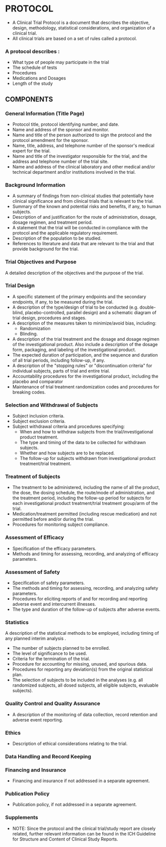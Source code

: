 # PROTOCOL

- A Clinical Trial Protocol is a document that describes the objective, design, methodology, statistical considerations, and organization of a clinical trial.
- All clinical trials are based on a set of rules called a protocol.

### A protocol describes :

- What type of people may participate in the trial
- The schedule of tests
- Procedures
- Medications and Dosages
- Length of the study

## COMPONENTS

### General Information (Title Page)

- Protocol title, protocol identifying number, and date.
- Name and address of the sponsor and monitor.
- Name and title of the person authorized to sign the protocol and the protocol amendment for the sponsor.
- Name, title, address, and telephone number of the sponsor's medical expert for the trial.
- Name and title of the investigator responsible for the trial, and the address and telephone number of the trial site.
- Name and address of the clinical laboratory and other medical and/or technical department and/or institutions involved in the trial.

### Background Information

- A summary of findings from non-clinical studies that potentially have clinical significance and from clinical trials that is relevant to the trial.
- Summary of the known and potential risks and benefits, if any, to human subjects.
- Description of and justification for the route of administration, dosage, dosage regimen, and treatment period.
- A statement that the trial will be conducted in compliance with the protocol and the applicable regulatory requirement.
- Description of the population to be studied.
- References to literature and data that are relevant to the trial and that provide background for the trial.

### Trial Objectives and Purpose

A detailed description of the objectives and the purpose of the trial.

### Trial Design

- A specific statement of the primary endpoints and the secondary endpoints, if any, to be measured during the trial.
- A description of the type/design of trial to be conducted (e.g. double-blind, placebo-controlled, parallel design) and a schematic diagram of trial design, procedures and stages.
- A description of the measures taken to minimize/avoid bias, including:
  - Randomization
  - Blinding.
- A description of the trial treatment and the dosage and dosage regimen of the investigational product. Also include a description of the dosage form, packaging, and labeling of the investigational product.
- The expected duration of participation, and the sequence and duration of all trial periods, including follow-up, if any.
- A description of the "stopping rules" or "discontinuation criteria" for individual subjects, parts of trial and entire trial.
- Accountability procedures for the investigational product, including the placebo and comparator
- Maintenance of trial treatment randomization codes and procedures for breaking codes.

### Selection and Withdrawal of Subjects

- Subject inclusion criteria.
- Subject exclusion criteria.
- Subject withdrawal criteria and procedures specifying:
  - When and how to withdraw subjects from the trial/investigational product treatment.
  - The type and timing of the data to be collected for withdrawn subjects.
  - Whether and how subjects are to be replaced.
  - The follow-up for subjects withdrawn from investigational product treatment/trial treatment.

### Treatment of Subjects

- The treatment to be administered, including the name of all the product, the dose, the dosing schedule, the route/mode of administration, and the treatment period, including the follow-up period for subjects for each investigational product treatment/trial treatment group/arm of the trial.
- Medication/treatment permitted (including rescue medication) and not permitted before and/or during the trial.
- Procedures for monitoring subject compliance.

### Assessment of Efficacy

- Specification of the efficacy parameters.
- Methods and timing for assessing, recording, and analyzing of efficacy parameters.

### Assessment of Safety

- Specification of safety parameters.
- The methods and timing for assessing, recording, and analyzing safety parameters.
- Procedures for eliciting reports of and for recording and reporting adverse event and intercurrent illnesses.
- The type and duration of the follow-up of subjects after adverse events.

### Statistics

A description of the statistical methods to be employed, including timing of any planned interim analysis .

- The number of subjects planned to be enrolled.
- The level of significance to be used.
- Criteria for the termination of the trial.
- Procedure for accounting for missing, unused, and spurious data.
- Procedures for reporting any deviation(s) from the original statistical plan.
- The selection of subjects to be included in the analyses (e.g. all randomized subjects, all dosed subjects, all eligible subjects, evaluable subjects).

### Quality Control and Quality Assurance

- A description of the monitoring of data collection, record retention and adverse event reporting.

### Ethics

- Description of ethical considerations relating to the trial.

### Data Handling and Record Keeping

### Financing and Insurance

- Financing and insurance if not addressed in a separate agreement.

### Publication Policy

- Publication policy, if not addressed in a separate agreement.

### Supplements

- NOTE: Since the protocol and the clinical trial/study report are closely related, further relevant information can be found in the ICH Guideline for Structure and Content of Clinical Study Reports.

